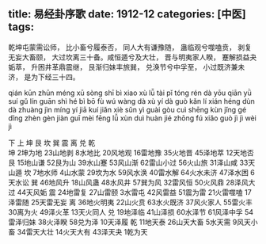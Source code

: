 title: 易经卦序歌
date: 1912-12
categories: [中医]
tags:
---
乾坤屯蒙需讼师， 比小畜兮履泰否， 同人大有谦豫随， 蛊临观兮噬嗑贲， 
剥复无妄大畜颐， 大过坎离三十备。咸恒遁兮及大壮， 晋与明夷家人睽， 
蹇解损益夬姤萃， 升困井革鼎震继， 艮渐归妹丰旅巽， 兑涣节兮中孚至，
小过既济兼未济， 是为下经三十四。
<!--more-->
qián kūn zhūn méng xū sòng shī
bì xiao xù lǚ tài pǐ
tóng rén dà yōu qiān yǜ suí
gǔ lín guān shì hé bì
bō fù wú wàng dà xù yí
dà guò kǎn lí
xián héng dùn dà zhuàng
jìn míng yí jiā kuí
jiǎn xiè sǔn yì guài gòu cuì
shēng kùn jǐng gé dǐng zhèn
gèn jiàn guī mèi fēng lǚ xùn
duì huàn jié zhōng fú 
xiǎo guò jì jì wèi jì 
					
下	 上	坤	艮	坎	巽	震	离	兑	乾							
坤	2坤为地	23山地剥	8水地比	20风地观	16雷地豫	35火地晋	45泽地萃	12天地否
艮	15地山谦	52艮为山	39水山蹇	53风山渐	62雷山小过	56火山旅	31泽山咸	33天山遁
坎	7地水师	4山水蒙	29坎为水	59风水涣	40雷水解	64火水未济	47泽水困	6天水讼
巽	46地风升	18山风蛊	48水风井	57巽为风	32雷风恒	50火风鼎	28泽风大过	44天风姤
震	24地雷复	27山雷颐	3水雷屯	42风雷益	51震为雷	21火雷噬嗑	17泽雷随	25天雷无妄
离	36地火明夷	22山火贲	63水火既济	37风火家人	55雷火丰	30离为火	49泽火革	13天火同人
兑	19地泽临	41山泽损	60水泽节	61风泽中孚	54雷泽归妹	38火泽睽	58兑为泽	10天泽履
乾	11地天泰	26山天大畜	5水天需	9风天小畜	34雷天大壮	14火天大有	43泽天夬	1乾为天
